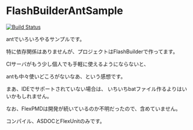 FlashBuilderAntSample
=====================
[![Build Status](https://travis-ci.org/gyohk/FlashBuilderAntSample.png?branch=master)](https://travis-ci.org/gyohk/FlashBuilderAntSample)

antでいろいろやるサンプルです。

特に依存関係はありませんが、プロジェクトはFlashBuilderで作ってます。

CIサーバがもう少し個人でも手軽に使えるようにならないと、

antも中々使いどころがないなあ、という感想です。

まあ、IDEでサポートされていない場合は、
いちいちbatファイル作るよりはいいかもしれません。

なお、FlexPMDは開発が続いているのか不明だったので、含めていません。

コンパイル、ASDOCとFlexUnitのみです。
